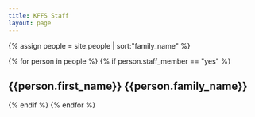 ```yaml
---
title: KFFS Staff
layout: page
---
```


{% assign people = site.people | sort:"family_name" %}

{% for person in people %}
{% if person.staff_member == "yes" %}
<h2>{{person.first_name}} {{person.family_name}}</h2>
{% endif %}
{% endfor %}